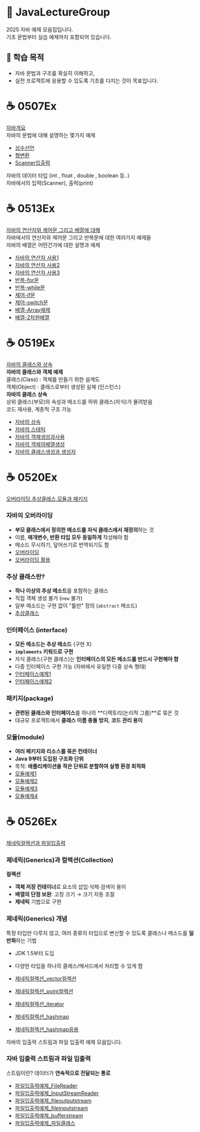 # 🍵 JavaLectureGroup
2025 자바 예제 모음집입니다.<br>
기초 문법부터 실습 예제까지 포함되어 있습니다.

## 🧭 학습 목적

- 자바 문법과 구조를 확실히 이해하고,  
- 실전 프로젝트에 응용할 수 있도록 기초를 다지는 것이 목표입니다.

# ☕ 0507Ex
[자바개요](https://gold-century-3b0.notion.site/43-JAVA-05-07-9-1ec3bfade93280a9818ac99e6a65fb0e)</br>
자바의 문법에 대해 설명하는 몇가지 예제</br>
- [상수선언](Java_0507EX/Test/src/mypack/CircleArea.java)
- [형변환](Java_0507EX/Test/src/mypack/TypeConversion.java)
- [Scanner입출력](Java_0507EX/Test/src/mypack/ScannerEx.java)

자바의 데이터 타입 (int , float , double , boolean 등..)</br>
자바에서의 입력(Scanner), 출력(print)</br>

# ☕ 0513Ex
[자바의 연산자와 제어문 그리고 배열에 대해](https://gold-century-3b0.notion.site/46-JAVA-05-13-10-1f23bfade93280a4b51efd11189b8a05)</br>
자바에서의 연산자와 제어문 그리고 반복문에 대한 여러가지 예제들<br>
자바의 배열은 어떤건가에 대한 설명과 예제</br>
- [자바의 연산자 사용1](Java_0513EX/JV_0513/src/JV_0513Pack/Yeonsanja01.java)
- [자바의 연산자 사용2](Java_0513EX/JV_0513/src/JV_0513Pack/Yeonsanja02.java)
- [자바의 연산자 사용3](Java_0513EX/JV_0513/src/JV_0513Pack/Yeonsanja03.java)
- [반복-for문](Java_0513EX/JV_0513/src/JV_0513Pack/For문01.java)
- [반복-while문](Java_0513EX/JV_0513/src/JV_0513Pack/while문예제01.java)
- [제어-if문](Java_0513EX/JV_0513/src/JV_0513Pack/If_Ex01.java)
- [제어-switch문](Java_0513EX/JV_0513/src/JV_0513Pack/SwitchEx01.java)
- [배열-Array예제](Java_0513EX/JV_0513/src/JV_0513Pack/Array예제01.java)
- [배열-2차원배열](Java_0513EX/JV_0513/src/JV_0513Pack/Array_2차원배열예제.java)

# ☕ 0519Ex
[자바의 클래스와 상속](https://gold-century-3b0.notion.site/JAVA-05-19-11-1f83bfade93280ffb7c3d42a6188f456)</br>
<strong>자바의 클래스와 객체 예제</strong></br>
클래스(Class) : 객체를 만들기 위한 설계도</br>
객체(Object) : 클래스로부터 생성된 실체 (인스턴스)</br>
<strong>자바의 클래스 상속</strong></br>
상위 클래스(부모)의 속성과 메소드를 하위 클래스(자식)가 물려받음</br>
코드 재사용, 계층적 구조 가능</br>
- [자바의 상속](Java_0519Ex/JV_0519/src/JV_0519Pack/상속예제01.java)
- [자바의 스태틱](Java_0519Ex/JV_0519/src/JV_0519Pack/Static예제.java)
- [자바의 객체생성과사용](Java_0519Ex/JV_0519/src/JV_0519Pack/Circle.java)
- [자바의 객체의배열생성](Java_0519Ex/JV_0519/src/JV_0519Pack/Obj_array.java)
- [자바의 클래스생성과 생성자](Java_0519Ex/JV_0519/src/JV_0519Pack/Book.java)

# ☕ 0520Ex
[오버라이딩,추상클래스,모듈과 패키지](https://gold-century-3b0.notion.site/JAVA-05-20-11-1f83bfade93280a3a97aec04c1a501ef?pvs=74)

### 자바의 오버라이딩
- **부모 클래스에서 정의한 메소드를 자식 클래스에서 재정의**하는 것
- 이름, **매개변수, 반환 타입 모두 동일하게** 작성해야 함
- 메소드 무시하기, 덮어쓰기로 번역되기도 함
- [오버라이딩](Java_0520Ex/src/JV_0520Pack/메소드오버라이딩예제01.java)
- [오버라이딩 활용](Java_0520Ex/src/JV_0520Pack/오버라이딩활용01.java)
### 추상 클래스란?
- **하나 이상의 추상 메소드**를 포함하는 클래스
- 직접 객체 생성 불가 (`new` 불가)
- 일부 메소드는 구현 없이 "틀만" 정의 (`abstract` 메소드)
- [추상클래스](Java_0520Ex/src/JV_0520Pack/추상클래스예제.java)

### 인터페이스 (interface)
- **모든 메소드는 추상 메소드** (구현 X)
- **`implements` 키워드로 구현**
- 자식 클래스(구현 클래스)는 **인터페이스의 모든 메소드를 반드시 구현해야 함**
- 다중 인터페이스 구현 가능 (자바에서 유일한 다중 상속 형태)
- [인터페이스예제1](Java_0520Ex/src/JV_0520Pack/인터페이스예제01.java)
- [인터페이스예제2](Java_0520Ex/src/JV_0520Pack/인터페이스예제02.java)

### 패키지(package)
- **관련된 클래스와 인터페이스**를 하나의 **디렉토리(논리적 그룹)**로 묶은 것
- 대규모 프로젝트에서 **클래스 이름 충돌 방지**, **코드 관리 용이**

### 모듈(module)
- **여러 패키지와 리소스를 묶은 컨테이너**
- **Java 9부터 도입된 구조화 단위**
- 목적: **애플리케이션을 작은 단위로 분할하여 실행 환경 최적화**
- [모듈예제1](Java_0520Ex/src/예제6_1object클래스로_객체속성_알아내기.java)
- [모듈예제2](Java_0520Ex/src/예제6_2point클래스toString작성.java)
- [모듈예제3](Java_0520Ex/src/예제6_4Rect클래스와_equals_만들기연습.java)
- [모듈예제4](Java_0520Ex/src/예제6_1object클래스로_객체속성_알아내기.java)

# ☕ 0526Ex
[제네릭컬렉션과 파일입출력](https://gold-century-3b0.notion.site/JAVA-05-26-12-1ff3bfade932807bbdcaee39b09f8e1c?pvs=74)

### 제네릭(Generics)과 컬렉션(Collection)
**컬렉션**
- **객체 저장 컨테이너**로 요소의 삽입·삭제·검색이 용이
- **배열의 단점 보완**: 고정 크기 → 크기 자동 조절
- **제네릭** 기법으로 구현

### 제네릭(Generics) 개념

특정 타입만 다루지 않고, 여러 종류의 타입으로 변신할 수 있도록 
클래스나 메소드를 **일반화**하는 기법

- JDK 1.5부터 도입
- 다양한 타입을 하나의 클래스/메서드에서 처리할 수 있게 함

- [제네릭컬렉션_vector컬렉션](Java_0526Ex/src/JV_0526Pack_제네릭컬렉션/예제7_1_정수만다루는_Vector컬렉션활용.java)
- [제네릭컬렉션_point컬렉션](Java_0526Ex/src/JV_0526Pack_제네릭컬렉션/예제7_2_point클래스만_다루는_Vector_point컬랙션활용.java)
- [제네릭컬렉션_iterator](Java_0526Ex/src/JV_0526Pack_제네릭컬렉션/예제7_4_iterator를이용해서_vector의모든요소_출력_합하기.java)
- [제네릭컬렉션_hashmap](Java_0526Ex/src/JV_0526Pack_제네릭컬렉션/예제7_5_Hashmap을이용하여_단어쌍의저장검색.java)
- [제네릭컬렉션_hashmap응용](Java_0526Ex/src/JV_0526Pack_제네릭컬렉션/예제7_6_HashMap_이용하여_자바과목의_이름과점수관리.java)


자바의 입출력 스트림과 파일 입출력 예제 모음입니다.
### 자바 입출력 스트림과 파일 입출력 
스트림이란?
데이터가 **연속적으로 전달되는 통로**
- [파일입출력예제_FileReader](Java_0526Ex/src/jv_0526Pack_입출력/예제8_1_FileReader로_텍스트파일읽기.java)
- [파일입출력예제_InputStreamReader](Java_0526Ex/src/jv_0526Pack_입출력/예제8_2_inputStreamReader로_한글텍스트읽기.java)
- [파일입출력예제_fileoutputstream](Java_0526Ex/src/jv_0526Pack_입출력/예제8_5_fileoutputstream으로바이너리파일쓰기.java)
- [파일입출력예제_fileinputstream](Java_0526Ex/src/jv_0526Pack_입출력/예제8_6_FileInputStream으로_바이너리파일읽기.java)
- [파일입출력예제_bufferstream](Java_0526Ex/src/jv_0526Pack_입출력/예제8_7_버퍼스트림출력.java)
- [파일입출력예제_파일클래스](Java_0526Ex/src/jv_0526Pack_입출력/예제8_8_File클래스활용_파일관리.java)

